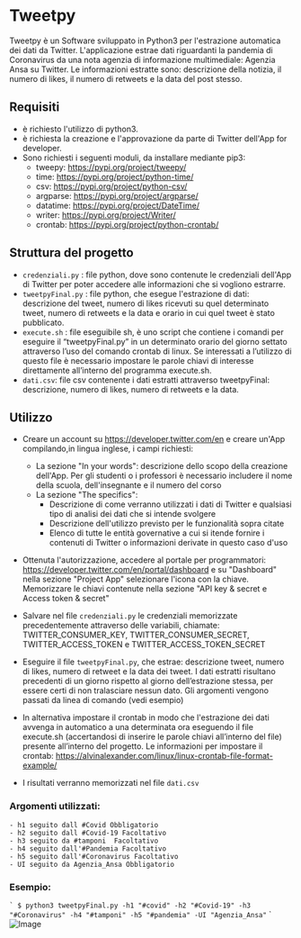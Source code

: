 # Tweetpy

Tweetpy è un Software sviluppato in Python3 per l'estrazione automatica dei dati da Twitter. L'applicazione estrae dati riguardanti la pandemia di Coronavirus da una nota agenzia di informazione multimediale: Agenzia Ansa su Twitter. Le informazioni estratte sono: descrizione della notizia, il numero di likes, il numero di retweets e la data del post stesso.

## Requisiti

* è richiesto l'utilizzo di python3.
* è richiesta la creazione e l'approvazione da parte di Twitter dell'App for developer.
* Sono richiesti i seguenti moduli, da installare mediante pip3:
	* tweepy: https://pypi.org/project/tweepy/
 	* time: https://pypi.org/project/python-time/
 	* csv: https://pypi.org/project/python-csv/
 	* argparse: https://pypi.org/project/argparse/
 	* datatime: https://pypi.org/project/DateTime/
	*  writer: https://pypi.org/project/Writer/
 	* crontab: https://pypi.org/project/python-crontab/

## Struttura del progetto

- `credenziali.py` : file python, dove sono contenute le credenziali dell'App di Twitter per poter accedere alle informazioni che si vogliono estrarre.
- `tweetpyFinal.py` : file python, che esegue l'estrazione di dati: descrizione del tweet, numero di likes ricevuti su quel determinato tweet, numero di retweets e la data e orario in cui quel tweet è stato pubblicato.
- `execute.sh` : file eseguibile sh, è uno script che contiene i comandi per eseguire il “tweetpyFinal.py”  in un determinato orario del giorno settato attraverso l’uso del comando crontab di linux. Se interessati a l’utilizzo di questo file è necessario impostare le parole chiavi di interesse direttamente all’interno del programma execute.sh.
- `dati.csv`: file csv contenente i dati estratti attraverso tweetpyFinal: descrizione, numero di likes, numero di retweets e la data.

## Utilizzo

* Creare un account su https://developer.twitter.com/en e creare un'App compilando,in lingua inglese, i campi richiesti:
	* La sezione "In your words": descrizione dello scopo della creazione dell'App. Per gli studenti o i professori è necessario includere il nome della 		scuola, dell'insegnante e il numero del corso
	* La sezione "The specifics": 
		* Descrizione di come verranno utilizzati i dati di Twitter e qualsiasi tipo di analisi dei dati che si intende svolgere
		* Descrizione dell'utilizzo previsto per le funzionalità sopra citate
		* Elenco di tutte le entità governative a cui si itende fornire i contenuti di Twitter o informazioni derivate in questo caso d'uso

* Ottenuta l'autorizzazione, accedere al portale per programmatori: https://developer.twitter.com/en/portal/dashboard e su "Dashboard" nella sezione "Project App" selezionare l'icona con la chiave. Memorizzare le chiavi contenute nella sezione "API key & secret e Access token & secret"
* Salvare nel file `credenziali.py` le credenziali memorizzate precedentemente attraverso delle variabili, chiamate: TWITTER_CONSUMER_KEY, TWITTER_CONSUMER_SECRET, TWITTER_ACCESS_TOKEN e TWITTER_ACCESS_TOKEN_SECRET
* Eseguire il file `tweetpyFinal.py`, che estrae: descrizione tweet, numero di likes, numero di retweet e la data dei tweet. I dati estratti risultano precedenti di un giorno rispetto al giorno dell’estrazione stessa, per essere certi di non tralasciare nessun dato. Gli argomenti vengono passati da linea di comando (vedi esempio)
* In alternativa impostare il crontab in modo che l'estrazione dei dati avvenga in automatico a una determinata ora eseguendo il file execute.sh (accertandosi di inserire le parole chiavi all’interno del file) presente all’interno del progetto. Le informazioni per impostare il crontab: https://alvinalexander.com/linux/linux-crontab-file-format-example/
* I risultati verranno memorizzati nel file `dati.csv`

### Argomenti utilizzati:

	- h1 seguito dall #Covid Obbligatorio
	- h2 seguito dall #Covid-19 Facoltativo
	- h3 seguito da #tamponi  Facoltativo
	- h4 seguito dall'#Pandemia Facoltativo
	- h5 seguito dall'#Coronavirus Facoltativo
	- UI seguito da Agenzia_Ansa Obbligatorio

### Esempio:

`` `
$ python3 tweetpyFinal.py -h1 "#covid" -h2 "#Covid-19" -h3 "#Coronavirus" -h4 "#tamponi" -h5 "#pandemia" -UI "Agenzia_Ansa"
`` `
![Image](https://user-images.githubusercontent.com/27484575/100906283-4f64a980-34c9-11eb-9a5c-038bc277863c.jpeg)

